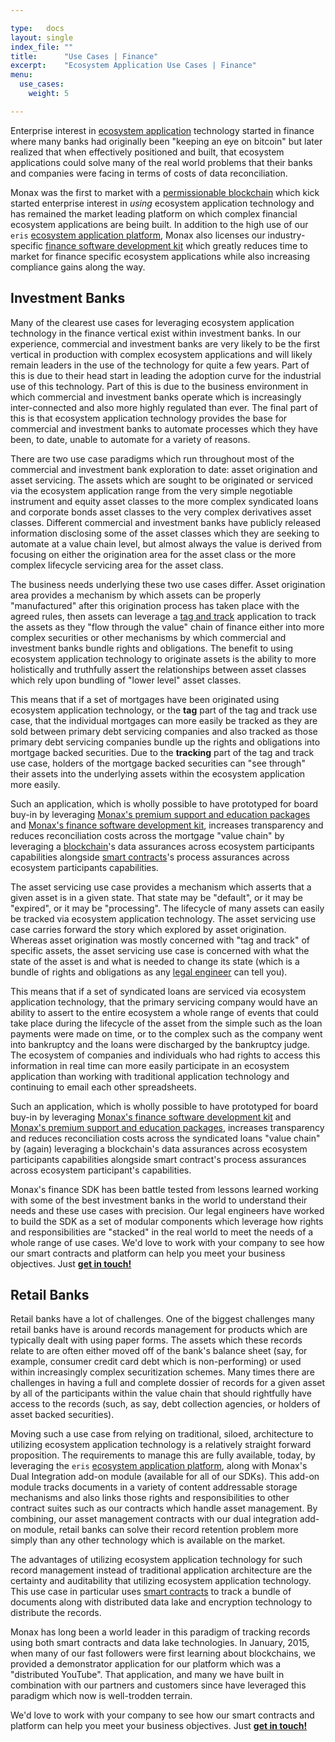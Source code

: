 ```yaml
---

type:   docs
layout: single
index_file: ""
title:      "Use Cases | Finance"
excerpt:    "Ecosystem Application Use Cases | Finance"
menu:
  use_cases:
    weight: 5

---
```


Enterprise interest in [ecosystem application](/explainers/ecosystem_applications) technology started in finance where many banks had originally been "keeping an eye on bitcoin" but later realized that when effectively positioned and built, that ecosystem applications could solve many of the real world problems that their banks and companies were facing in terms of costs of data reconciliation.

Monax was the first to market with a [permissionable blockchain](/explainers/permissioned_blockchains) which kick started enterprise interest in *using* ecosystem application technology and has remained the market leading platform on which complex financial ecosystem applications are being built. In addition to the high use of our `eris` [ecosystem application platform](/platform), Monax also licenses our industry-specific [finance software development kit](/library/#finance-sdk) which greatly reduces time to market for finance specific ecosystem applications while also increasing compliance gains along the way.

## Investment Banks

Many of the clearest use cases for leveraging ecosystem application technology in the finance vertical exist within investment banks. In our experience, commercial and investment banks are very likely to be the first vertical in production with complex ecosystem applications and will likely remain leaders in the use of the technology for quite a few years. Part of this is due to their head start in leading the adoption curve for the industrial use of this technology. Part of this is due to the business environment in which commercial and investment banks operate which is increasingly inter-connected and also more highly regulated than ever. The final part of this is that ecosystem application technology provides the base for commercial and investment banks to automate processes which they have been, to date, unable to automate for a variety of reasons.

There are two use case paradigms which run throughout most of the commercial and investment bank exploration to date: asset origination and asset servicing. The assets which are sought to be originated or serviced via the ecosystem application range from the very simple negotiable instrument and equity asset classes to the more complex syndicated loans and corporate bonds asset classes to the very complex derivatives asset classes. Different commercial and investment banks have publicly released information disclosing some of the asset classes which they are seeking to automate at a value chain level, but almost always the value is derived from focusing on either the origination area for the asset class or the more complex lifecycle servicing area for the asset class.

The business needs underlying these two use cases differ. Asset origination area provides a mechanism by which assets can be properly "manufactured" after this origination process has taken place with the agreed rules, then assets can leverage a [tag and track](/use_cases/logistics#supply-chains) application to track the assets as they "flow through the value" chain of finance either into more complex securities or other mechanisms by which commercial and investment banks bundle rights and obligations. The benefit to using ecosystem application technology to originate assets is the ability to more holistically and truthfully assert the relationships between asset classes which rely upon bundling of "lower level" asset classes.

This means that if a set of mortgages have been originated using ecosystem application technology, or the **tag** part of the tag and track use case, that the individual mortgages can more easily be tracked as they are sold between primary debt servicing companies and also tracked as those primary debt servicing companies bundle up the rights and obligations into mortgage backed securities. Due to the **tracking** part of the tag and track use case, holders of the mortgage backed securities can "see through" their assets into the underlying assets within the ecosystem application more easily.

Such an application, which is wholly possible to have prototyped for board buy-in by leveraging [Monax's premium support and education packages](/packages) and [Monax's finance software development kit](/library/#finance-sdk), increases transparency and reduces reconciliation costs across the mortgage "value chain" by leveraging a [blockchain](/explainers/blockchains)'s data assurances across ecosystem participants capabilities alongside [smart contracts](/explainers/smart_contracts)'s process assurances across ecosystem participants capabilities.

The asset servicing use case provides a mechanism which asserts that a given asset is in a given state. That state may be "default", or it may be "expired", or it may be "processing". The lifecycle of many assets can easily be tracked via ecosystem application technology. The asset servicing use case carries forward the story which explored by asset origination. Whereas asset origination was mostly concerned with "tag and track" of specific assets, the asset servicing use case is concerned with what the state of the asset is and what is needed to change its state (which is a bundle of rights and obligations as any [legal engineer](/explainers/legal_engineering) can tell you).

This means that if a set of syndicated loans are serviced via ecosystem application technology, that the primary servicing company would have an ability to assert to the entire ecosystem a whole range of events that could take place during the lifecycle of the asset from the simple such as the loan payments were made on time, or to the complex such as the company went into bankruptcy and the loans were discharged by the bankruptcy judge. The ecosystem of companies and individuals who had rights to access this information in real time can more easily participate in an ecosystem application than working with traditional application technology and continuing to email each other spreadsheets.

Such an application, which is wholly possible to have prototyped for board buy-in by leveraging [Monax's finance software development kit](/library/#finance-sdk) and [Monax's premium support and education packages](/packages), increases transparency and reduces reconciliation costs across the syndicated loans "value chain" by (again) leveraging a blockchain's data assurances across ecosystem participants capabilities alongside smart contract's process assurances across ecosystem participant's capabilities.

Monax's finance SDK has been battle tested from lessons learned working with some of the best investment banks in the world to understand their needs and these use cases with precision. Our legal engineers have worked to build the SDK as a set of modular components which leverage how rights and responsibilities are "stacked" in the real world to meet the needs of a whole range of use cases. We'd love to work with your company to see how our smart contracts and platform can help you meet your business objectives. Just **<a href="/?monax_viewer_type=end_user&product_interest=sdk#contact-monax">get in touch!</a>**

## Retail Banks

Retail banks have a lot of challenges. One of the biggest challenges many retail banks have is around records management for products which are typically dealt with using paper forms. The assets which these records relate to are often either moved off of the bank's balance sheet (say, for example, consumer credit card debt which is non-performing) or used within increasingly complex securitization schemes. Many times there are challenges in having a full and complete dossier of records for a given asset by all of the participants within the value chain that should rightfully have access to the records (such, as say, debt collection agencies, or holders of asset backed securities).

Moving such a use case from relying on traditional, siloed, architecture to utilizing ecosystem application technology is a relatively straight forward proposition. The requirements to manage this are fully available, today, by leveraging the `eris` [ecosystem application platform](/platform), along with Monax's Dual Integration add-on module (available for all of our SDKs). This add-on module tracks documents in a variety of content addressable storage mechanisms and also links those rights and responsibilities to other contract suites such as our contracts which handle asset management. By combining, our asset management contracts with our dual integration add-on module, retail banks can solve their record retention problem more simply than any other technology which is available on the market.

The advantages of utilizing ecosystem application technology for such record management instead of traditional application architecture are the certainty and auditability that utilizing ecosystem application technology. This use case in particular uses [smart contracts](/explainers/smart_contracts) to track a bundle of documents along with distributed data lake and encryption technology to distribute the records.

Monax has long been a world leader in this paradigm of tracking records using both smart contracts and data lake technologies. In January, 2015, when many of our fast followers were first learning about blockchains, we provided a demonstrator application for our platform which was a "distributed YouTube". That application, and many we have built in combination with our partners and customers since have leveraged this paradigm which now is well-trodden terrain.

We'd love to work with your company to see how our smart contracts and platform can help you meet your business objectives. Just **<a href="/?monax_viewer_type=end_user&product_interest=sdk#contact-monax">get in touch!</a>**

<!-- # Financial Infrastructure



## Asset Management

asdf -->

